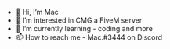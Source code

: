 - 👋 Hi, I’m Mac
- 👀 I’m interested in CMG a FiveM server
- 🌱 I’m currently learning - coding and more
- 📫 How to reach me - Mac.#3444 on Discord
